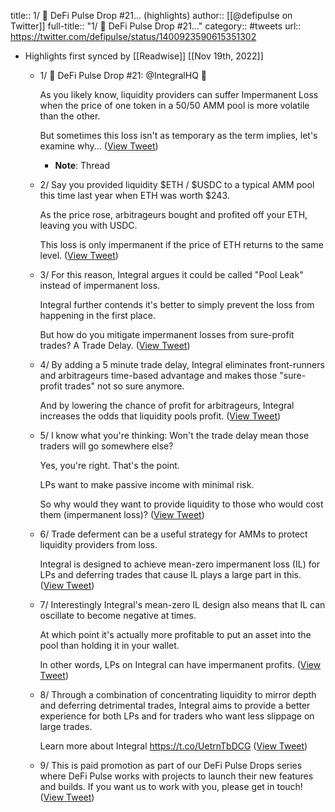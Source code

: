 title:: 1/ 🍇 DeFi Pulse Drop #21... (highlights)
author:: [[@defipulse on Twitter]]
full-title:: "1/ 🍇 DeFi Pulse Drop \#21..."
category:: #tweets
url:: https://twitter.com/defipulse/status/1400923590615351302

- Highlights first synced by [[Readwise]] [[Nov 19th, 2022]]
	- 1/ 🍇 DeFi Pulse Drop #21: @IntegralHQ 🍇
	  
	  As you likely know, liquidity providers can suffer Impermanent Loss when the price of one token in a 50/50 AMM pool is more volatile than the other.
	  
	  But sometimes this loss isn't as temporary as the term implies, let's examine why... ([View Tweet](https://twitter.com/defipulse/status/1400923574014251019))
		- **Note**: Thread
	- 2/ Say you provided liquidity $ETH / $USDC to a typical AMM pool this time last year when ETH was worth $243.
	  
	  As the price rose, arbitrageurs bought and profited off your ETH, leaving you with USDC. 
	  
	  This loss is only impermanent if the price of ETH returns to the same level. ([View Tweet](https://twitter.com/defipulse/status/1400923576077799426))
	- 3/ For this reason, Integral argues it could be called "Pool Leak" instead of impermanent loss.
	  
	  Integral further contends it's better to simply prevent the loss from happening in the first place.
	  
	  But how do you mitigate impermanent losses from sure-profit trades? A Trade Delay. ([View Tweet](https://twitter.com/defipulse/status/1400923578040786947))
	- 4/ By adding a 5 minute trade delay, Integral eliminates front-runners and arbitrageurs time-based advantage and makes those "sure-profit trades" not so sure anymore.
	  
	  And by lowering the chance of profit for arbitrageurs, Integral increases the odds that liquidity pools profit. ([View Tweet](https://twitter.com/defipulse/status/1400923579936657412))
	- 5/ I know what you're thinking: Won't the trade delay mean those traders will go somewhere else?
	  
	  Yes, you're right. That's the point.
	  
	  LPs want to make passive income with minimal risk.
	  
	  So why would they want to provide liquidity to those who would cost them (impermanent loss)? ([View Tweet](https://twitter.com/defipulse/status/1400923582092525568))
	- 6/ Trade deferment can be a useful strategy for AMMs to protect liquidity providers from loss.
	  
	  Integral is designed to achieve mean-zero impermanent loss (IL) for LPs and deferring trades that cause IL plays a large part in this. ([View Tweet](https://twitter.com/defipulse/status/1400923584281853954))
	- 7/ Interestingly Integral's mean-zero IL design also means that IL can oscillate to become negative at times.
	  
	  At which point it's actually more profitable to put an asset into the pool than holding it in your wallet.
	  
	  In other words, LPs on Integral can have impermanent profits. ([View Tweet](https://twitter.com/defipulse/status/1400923586232303616))
	- 8/ Through a combination of concentrating liquidity to mirror depth and deferring detrimental trades, Integral aims to provide a better experience for both LPs and for traders who want less slippage on large trades.
	  
	  Learn more about Integral https://t.co/UetrnTbDCG ([View Tweet](https://twitter.com/defipulse/status/1400923588539072512))
	- 9/ This is paid promotion as part of our DeFi Pulse Drops series where DeFi Pulse works with projects to launch their new features and builds. If you want us to work with you, please get in touch! ([View Tweet](https://twitter.com/defipulse/status/1400923590615351302))